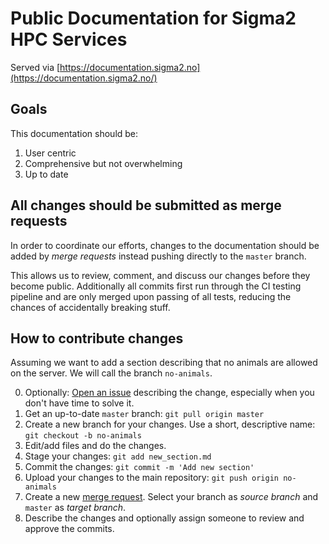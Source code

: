 # Public Documentation for Sigma2 HPC Services

Served via [https://documentation.sigma2.no](https://documentation.sigma2.no/)


## Goals

This documentation should be:

1. User centric
2. Comprehensive but not overwhelming
3. Up to date


## All changes should be submitted as merge requests

In order to coordinate our efforts, changes to the documentation should be
added by _merge requests_ instead pushing directly to the `master` branch.

This allows us to review, comment, and discuss our changes before they become public.
Additionally all commits first run through the CI testing pipeline
and are only merged upon passing of all tests, reducing the chances of
accidentally breaking stuff.


## How to contribute changes

Assuming we want to add a section describing that no animals are allowed on the server.
We will call the branch `no-animals`.

0. Optionally: [Open an issue](https://scm.uninett.no/sigma2/eksterndokumentasjon/issues)
   describing the change, especially when you don't have time to solve it.
1. Get an up-to-date `master` branch: `git pull origin master`
2. Create a new branch for your changes. Use a short, descriptive name: `git checkout -b no-animals`
3. Edit/add files and do the changes.
4. Stage your changes: `git add new_section.md`
5. Commit the changes: `git commit -m 'Add new section'`
6. Upload your changes to the main repository: `git push origin no-animals`
7. Create a new [merge request](https://scm.uninett.no/sigma2/eksterndokumentasjon/-/merge_requests).
   Select your branch as _source branch_ and `master` as _target branch_.
8. Describe the changes and optionally assign someone to review and approve the commits.
